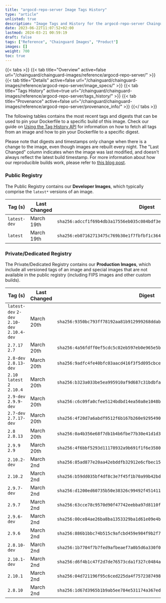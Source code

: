```yaml
---
title: "argocd-repo-server Image Tags History"
type: "article"
unlisted: true
description: "Image Tags and History for the argocd-repo-server Chainguard Image"
date: 2023-06-22T11:07:52+02:00
lastmod: 2024-03-21 00:59:19
draft: false
tags: ["Reference", "Chainguard Images", "Product"]
images: []
weight: 700
toc: true
---
```


{{< tabs >}}
{{< tab title="Overview" active=false url="/chainguard/chainguard-images/reference/argocd-repo-server/" >}}
{{< tab title="Details" active=false url="/chainguard/chainguard-images/reference/argocd-repo-server/image_specs/" >}}
{{< tab title="Tags History" active=true url="/chainguard/chainguard-images/reference/argocd-repo-server/tags_history/" >}}
{{< tab title="Provenance" active=false url="/chainguard/chainguard-images/reference/argocd-repo-server/provenance_info/" >}}
{{</ tabs >}}

The following tables contains the most recent tags and digests that can be used to pin your Dockerfile to a specific build of this image. Check our guide on [Using the Tag History API](/chainguard/chainguard-images/using-the-tag-history-api/) for information on how to fetch all tags from an image and how to pin your Dockerfile to a specific digest.

Please note that digests and timestamps only change when there is a change to the image, even though images are rebuilt every night. The "Last Changed" column indicates when the image was last modified, and doesn't always reflect the latest build timestamp. For more information about how our reproducible builds work, please refer to [this blog post](https://www.chainguard.dev/unchained/reproducing-chainguards-reproducible-image-builds).

### Public Registry
The Public Registry contains our **Developer Images**, which typically comprise the `latest*` versions of an image.

| Tag (s)       | Last Changed | Digest                                                                    |
|---------------|--------------|---------------------------------------------------------------------------|
|  `latest-dev` | March 19th   | `sha256:adccf1f69b4db3a17556eb035c084bdf3e29842576d3347368763da67c7c1f76` |
|  `latest`     | March 19th   | `sha256:eb07162713475c769b30e1f7fbfbf1c364602fe0358c56df1243468a65c625f9` |


### Private/Dedicated Registry
The Private/Dedicated Registry contains our **Production Images**, which include all versioned tags of an image and special images that are not available in the public registry (including FIPS images and other custom builds).

| Tag (s)                                       | Last Changed | Digest                                                                    |
|-----------------------------------------------|--------------|---------------------------------------------------------------------------|
|  `latest-dev` `2-dev` `2.10-dev` `2.10.4-dev` | March 20th   | `sha256:9350bc793ff78192aa81b912999268ddabd84d311c3fcb3809815600749163b0` |
|  `2.7.17` `2.7`                               | March 20th   | `sha256:4a56fdff0ef5cdc5c02eb597eb0e965e5beffe529b088da1228c50399f384329` |
|  `2.8-dev` `2.8.13-dev`                       | March 20th   | `sha256:9adfc4fe40bfc03aacd416f3f5d095cbce5133e1bf580975f81662fb0391dbf5` |
|  `2.10` `latest` `2` `2.10.4`                 | March 20th   | `sha256:b323a033be5ea995910af9d687c31bdbfa11ac90844ec682717eee1b5e4e8d01` |
|  `2.9-dev` `2.9.9-dev`                        | March 20th   | `sha256:c6c09fa0cfee5124bdbd14ea50a8e1048b450c2e07786c7de6a759cc4cd83082` |
|  `2.7-dev` `2.7.17-dev`                       | March 20th   | `sha256:4f20d7a6abdf9512f6b167b260e9295490b132e04235ac5c8ae8a11a7c01a7b3` |
|  `2.8` `2.8.13`                               | March 20th   | `sha256:0a4b356e68f7db1b4b6fbe77b30e41d1d35f88e005c8081f89cd33f7909b31d5` |
|  `2.9.9` `2.9`                                | March 20th   | `sha256:4f6bbf5293d11178932a9b691f1f6e358023c6ce166d255b1dc923c5d6e28884` |
|  `2.10.2-dev`                                 | March 2nd    | `sha256:85ad877e20aa42ebddfb32912e6cfbec158dec31a5a5ac784722df08fc41c192` |
|  `2.10.2`                                     | March 2nd    | `sha256:b59dd035bf4df8c3e7f45f1b70a99b42bdefd9424508a40a7afec81cf9507ef3` |
|  `2.9.7-dev`                                  | March 2nd    | `sha256:d1200ed60735b50e38326c99492f451411eb69a380b284b3a6def5ff09c33b64` |
|  `2.9.7`                                      | March 2nd    | `sha256:63cce78c9570d90f47742eebba97d8110fa0419ce56042a2fffea73bc02a5678` |
|  `2.9.6-dev`                                  | March 2nd    | `sha256:00ce84ae26ba8ba1353329ba1d61e09e4b0baf0a1641836863f7c95c296a2a6b` |
|  `2.9.6`                                      | March 2nd    | `sha256:886b1bbc74b515c9afcbd459e984f9b2f7e7c9ed4cee45c5d0258fd318216f7e` |
|  `2.8.10-dev`                                 | March 2nd    | `sha256:1b7704f7b7fed9afbeaef7a0b5d6a330f07c8f010fad1f07d118097f7771c99f` |
|  `2.10.1-dev`                                 | March 2nd    | `sha256:d6f4b1c47f2d7de76573cda1f327c0484adf2db63ada0a52e71da10191700131` |
|  `2.10.1`                                     | March 2nd    | `sha256:04d721196f95c6ced225da4f75723874987e70d889e1c343393f84bbf4d8c8f2` |
|  `2.8.10`                                     | March 2nd    | `sha256:1d67d3965b1b9ab5ee784e531174a367eddccaf4889af314e182edb0920a58ee` |

